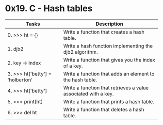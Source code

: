 # 0x19. C - Hash tables

Tasks | Description
----- | -----
0. >>> ht = {} | Write a function that creates a hash table.
1. djb2 | Write a hash function implementing the djb2 algorithm.
2. key -> index | Write a function that gives you the index of a key.
3. >>> ht['betty'] = 'holberton' | Write a function that adds an element to the hash table.
4. >>> ht['betty'] | Write a function that retrieves a value associated with a key.
5. >>> print(ht) | Write a function that prints a hash table.
6. >>> del ht | Write a function that deletes a hash table.
